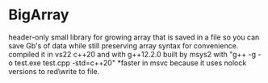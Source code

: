 # BigArray
header-only small library for growing array that is saved in a file so you can save Gb's of data while still preserving array syntax for convenience.
compiled it in vs22 c++20 and with g++12.2.0 built by msys2 with "g++ -g -o test.exe test.cpp -std=c++20"
*faster in msvc because it uses nolock versions to red\write to file.
